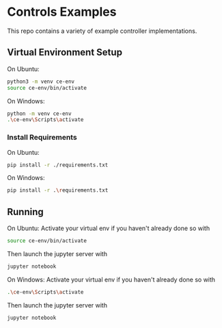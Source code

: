 # Controls Examples
This repo contains a variety of example controller implementations.

## Virtual Environment Setup
On Ubuntu:
```bash
python3 -m venv ce-env
source ce-env/bin/activate
```
On Windows:
```bash
python -m venv ce-env
.\ce-env\Scripts\activate
```

### Install Requirements
On Ubuntu:
```bash
pip install -r ./requirements.txt
```
On Windows:
```bash
pip install -r .\requirements.txt
```



## Running
On Ubuntu:
Activate your virtual env if you haven't already done so with
```bash
source ce-env/bin/activate
```
Then launch the jupyter server with
```bash
jupyter notebook
```

On Windows:
Activate your virtual env if you haven't already done so with
```bash
.\ce-env\Scripts\activate
```
Then launch the jupyter server with
```bash
jupyter notebook
```